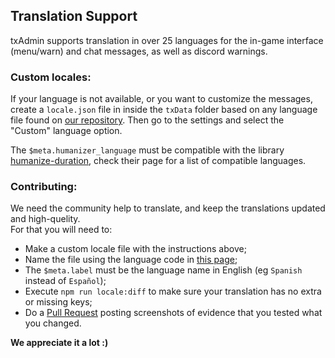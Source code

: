 ## Translation Support
txAdmin supports translation  in over 25 languages for the in-game interface (menu/warn) and chat messages, as well as discord warnings.  

  
### Custom locales:
If your language is not available, or you want to customize the messages, create a `locale.json` file in inside the `txData` folder based on any language file found on [our repository](https://github.com/tabarra/txAdmin/tree/master/locale). Then go to the settings and select the "Custom" language option.  
  
The `$meta.humanizer_language` must be compatible with the library [humanize-duration](https://www.npmjs.com/package/humanize-duration), check their page for a list of compatible languages.


### Contributing:
We need the community help to translate, and keep the translations updated and high-quelity.  
For that you will need to:
- Make a custom locale file with the instructions above;
- Name the file using the language code in [this page](https://www.science.co.il/language/Locale-codes.php);
- The `$meta.label` must be the language name in English (eg `Spanish` instead of `Español`);
- Execute `npm run locale:diff` to make sure your translation has no extra or missing keys;
- Do a [Pull Request](https://github.com/tabarra/txAdmin/pulls) posting screenshots of evidence that you tested what you changed.

**We appreciate it a lot :)**
